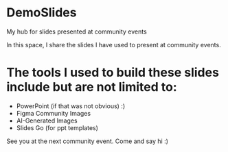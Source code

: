 # DemoSlides
My hub for slides presented at community events

In this space, I share the slides I have used to present at community events.

# The tools I used to build these slides include but are not limited to:
* PowerPoint (if that was not obvious) :)
* Figma Community Images
* AI-Generated Images
* Slides Go (for ppt templates)

See you at the next community event. Come and say hi :)
